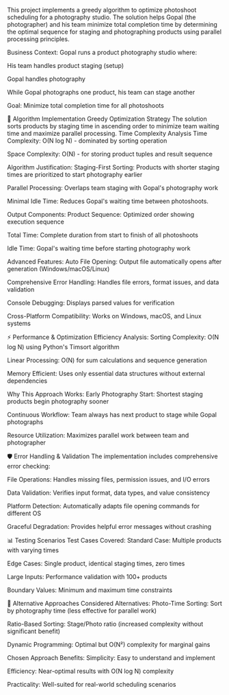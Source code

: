This project implements a greedy algorithm to optimize photoshoot scheduling for a photography studio. The solution helps Gopal (the photographer) and his team minimize total completion time by determining the optimal sequence for staging and photographing products using parallel processing principles.<br>

Business Context:
Gopal runs a product photography studio where:

His team handles product staging (setup)

Gopal handles photography

While Gopal photographs one product, his team can stage another

Goal: Minimize total completion time for all photoshoots

🧠 Algorithm Implementation
Greedy Optimization Strategy
The solution sorts products by staging time in ascending order to minimize team waiting time and maximize parallel processing.
Time Complexity Analysis
Time Complexity: O(N log N) - dominated by sorting operation

Space Complexity: O(N) - for storing product tuples and result sequence

Algorithm Justification:
Staging-First Sorting: Products with shorter staging times are prioritized to start photography earlier

Parallel Processing: Overlaps team staging with Gopal's photography work

Minimal Idle Time: Reduces Gopal's waiting time between photoshoots.<br>

Output Components:
Product Sequence: Optimized order showing execution sequence

Total Time: Complete duration from start to finish of all photoshoots

Idle Time: Gopal's waiting time before starting photography work

Advanced Features:
Auto File Opening: Output file automatically opens after generation (Windows/macOS/Linux)

Comprehensive Error Handling: Handles file errors, format issues, and data validation

Console Debugging: Displays parsed values for verification

Cross-Platform Compatibility: Works on Windows, macOS, and Linux systems

⚡ Performance & Optimization
Efficiency Analysis:
Sorting Complexity: O(N log N) using Python's Timsort algorithm

Linear Processing: O(N) for sum calculations and sequence generation

Memory Efficient: Uses only essential data structures without external dependencies

Why This Approach Works:
Early Photography Start: Shortest staging products begin photography sooner

Continuous Workflow: Team always has next product to stage while Gopal photographs

Resource Utilization: Maximizes parallel work between team and photographer

🛡️ Error Handling & Validation
The implementation includes comprehensive error checking:

File Operations: Handles missing files, permission issues, and I/O errors

Data Validation: Verifies input format, data types, and value consistency

Platform Detection: Automatically adapts file opening commands for different OS

Graceful Degradation: Provides helpful error messages without crashing

📊 Testing Scenarios
Test Cases Covered:
Standard Case: Multiple products with varying times

Edge Cases: Single product, identical staging times, zero times

Large Inputs: Performance validation with 100+ products

Boundary Values: Minimum and maximum time constraints

🔄 Alternative Approaches
Considered Alternatives:
Photo-Time Sorting: Sort by photography time (less effective for parallel work)

Ratio-Based Sorting: Stage/Photo ratio (increased complexity without significant benefit)

Dynamic Programming: Optimal but O(N²) complexity for marginal gains

Chosen Approach Benefits:
Simplicity: Easy to understand and implement

Efficiency: Near-optimal results with O(N log N) complexity

Practicality: Well-suited for real-world scheduling scenarios
